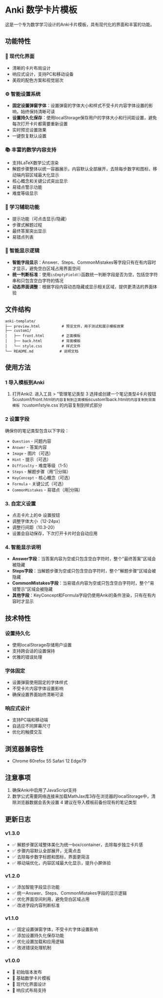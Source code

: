 # Anki 数学卡片模板

这是一个专为数学学习设计的Anki卡片模板，具有现代化的界面和丰富的功能。

## 功能特性

### 🎨 现代化界面
- 清晰的卡片布局设计
- 响应式设计，支持PC和移动设备
- 美观的配色方案和视觉层次

### ⚙️ 智能设置系统
- **固定设置弹窗字体**：设置弹窗的字体大小和样式不受卡片内容字体设置的影响，始终保持清晰可读
- **设置持久化保存**：使用localStorage保存用户的字体大小和行间距设置，避免每次打开卡片都需要重新设置
- 实时预览设置效果
- 一键恢复默认设置

### 📚 丰富的数学内容支持
- 支持LaTeX数学公式渲染
- 解题步骤整体以统一容器展示，内容默认全部展开，去除每步数字和图标，移动端内容区域最大化显示
- 核心概念和关键公式突出显示
- 易错点警示功能
- 难度等级显示

### 🎯 学习辅助功能
- 提示功能（可点击显示/隐藏）
- 步骤式解题过程
- 最终答案突出显示
- 易错点列表

### 🧠 智能显示逻辑
- **智能字段显示**：Answer、Steps、CommonMistakes等字段只有在有内容时才显示，避免空白区域占用界面空间
- **统一判断标准**：使用`isEmptyField()`函数统一判断字段是否为空，包括空字符串和只包含空白字符的情况
- **动态界面调整**：根据字段内容动态隐藏或显示相关区域，提供更清洁的界面体验

## 文件结构

```
anki-template/
├── preview.html          # 预览文件，用于测试和展示模板效果
├── custom1/
│   ├── front.html        # 正面模板
│   ├── back.html         # 背面模板
│   └── style.css         # 样式文件
└── README.md            # 说明文档
```

## 使用方法

### 1 导入模板到Anki
1. 打开Anki2. 进入工具 > "管理笔记类型
3 选择或创建一个笔记类型4卡片按钮5custom1/front.html`的内容复制到正面模板6`custom1back.html`的内容复制到背面模板
7`custom1style.css`的内容复制到样式部分

### 2 设置字段
确保你的笔记类型包含以下字段：
- `Question` - 问题内容
- `Answer` - 答案内容
- `Image` - 图片（可选）
- `Hint` - 提示（可选）
- `Difficulty` - 难度等级（1-5）
- `Steps` - 解题步骤（用"||分隔）
- `KeyConcept` - 核心概念（可选）
- `Formula` - 关键公式（可选）
- `CommonMistakes` - 易错点（用|分隔）

### 3. 自定义设置
- 点击卡片上的⚙️ 设置按钮
- 调整字体大小（12-24px）
- 调整行间距（10.3-20）
- 设置会自动保存，下次打开卡片时会自动应用

### 4. 智能显示说明
- **Answer字段**：当答案内容为空或只包含空白字符时，整个"最终答案"区域会被隐藏
- **Steps字段**：当解题步骤为空或只包含空白字符时，整个"解题步骤"区域会被隐藏
- **CommonMistakes字段**：当易错点内容为空或只包含空白字符时，整个"易错警示"区域会被隐藏
- **其他字段**：KeyConcept和Formula字段仍使用Anki的条件渲染，只有在有内容时才显示

## 技术特性

### 设置持久化
- 使用localStorage存储用户设置
- 支持跨会话的设置保持
- 优雅的错误处理

### 字体固定
- 设置弹窗使用固定的字体样式
- 不受卡片内容字体设置影响
- 确保设置界面始终清晰可读

### 响应式设计
- 支持PC端和移动端
- 自适应不同屏幕尺寸
- 优化的触摸交互

## 浏览器兼容性

- Chrome 60refox 55 Safari 12 Edge79

## 注意事项

1. 确保Anki中启用了JavaScript支持
2. 数学公式需要网络连接来加载MathJax库3存在浏览器的localStorage中，清除浏览器数据会丢失设置
4 建议在导入模板前备份现有的笔记类型

## 更新日志

### v1.3.0
- ✅ 解题步骤区域整体美化为统一box/container，去除每步独立卡片感
- ✅ 步骤内容默认全部展开，无需点击
- ✅ 去除每步数字标题和图标，界面更简洁
- ✅ 移动端优化，内容区域最大化显示，提升小屏体验

### v1.2.0
- ✅ 添加智能字段显示功能
- ✅ 统一Answer、Steps、CommonMistakes字段的显示逻辑
- ✅ 优化界面空间利用，避免空白区域占用
- ✅ 改进字段内容判断标准

### v1.1.0
- ✅ 固定设置弹窗字体，不受卡片字体设置影响
- ✅ 添加设置持久化保存功能
- ✅ 优化设置加载和应用逻辑
- ✅ 改进错误处理机制

### v1.0.0
- 🎉 初始版本发布
- 📝 基础数学卡片模板
- 🎨 现代化界面设计
- 📱 响应式布局支持 